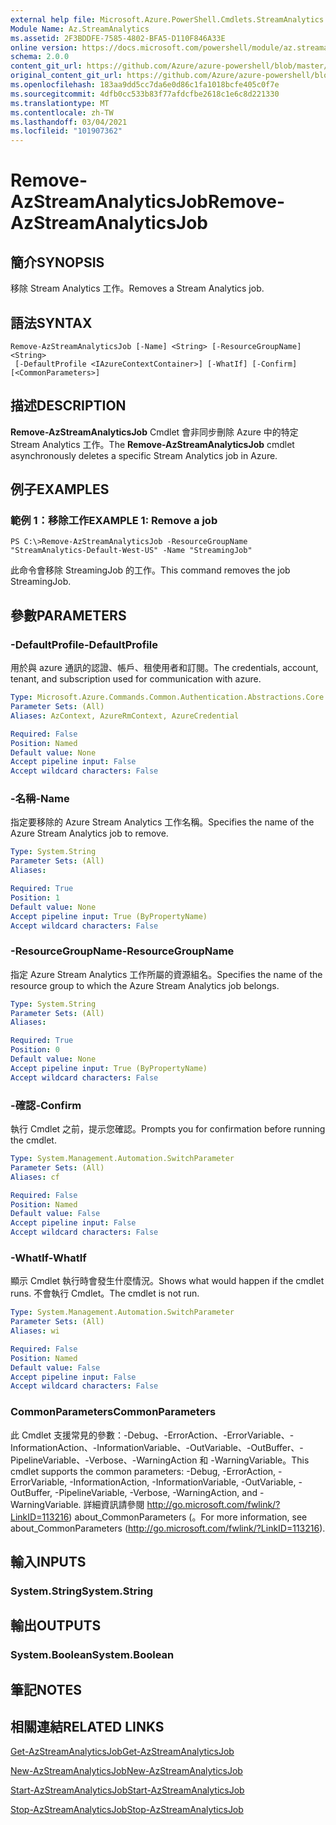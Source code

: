 ```yaml
---
external help file: Microsoft.Azure.PowerShell.Cmdlets.StreamAnalytics.dll-Help.xml
Module Name: Az.StreamAnalytics
ms.assetid: 2F3BDDFE-7585-4802-BFA5-D110F846A33E
online version: https://docs.microsoft.com/powershell/module/az.streamanalytics/remove-azstreamanalyticsjob
schema: 2.0.0
content_git_url: https://github.com/Azure/azure-powershell/blob/master/src/StreamAnalytics/StreamAnalytics/help/Remove-AzStreamAnalyticsJob.md
original_content_git_url: https://github.com/Azure/azure-powershell/blob/master/src/StreamAnalytics/StreamAnalytics/help/Remove-AzStreamAnalyticsJob.md
ms.openlocfilehash: 183aa9dd5cc7da6e0d86c1fa1018bcfe405c0f7e
ms.sourcegitcommit: 4dfb0cc533b83f77afdcfbe2618c1e6c8d221330
ms.translationtype: MT
ms.contentlocale: zh-TW
ms.lasthandoff: 03/04/2021
ms.locfileid: "101907362"
---
```

# <span data-ttu-id="cf0d8-101">Remove-AzStreamAnalyticsJob</span><span class="sxs-lookup"><span data-stu-id="cf0d8-101">Remove-AzStreamAnalyticsJob</span></span>

## <span data-ttu-id="cf0d8-102">簡介</span><span class="sxs-lookup"><span data-stu-id="cf0d8-102">SYNOPSIS</span></span>
<span data-ttu-id="cf0d8-103">移除 Stream Analytics 工作。</span><span class="sxs-lookup"><span data-stu-id="cf0d8-103">Removes a Stream Analytics job.</span></span>

## <span data-ttu-id="cf0d8-104">語法</span><span class="sxs-lookup"><span data-stu-id="cf0d8-104">SYNTAX</span></span>

```
Remove-AzStreamAnalyticsJob [-Name] <String> [-ResourceGroupName] <String>
 [-DefaultProfile <IAzureContextContainer>] [-WhatIf] [-Confirm] [<CommonParameters>]
```

## <span data-ttu-id="cf0d8-105">描述</span><span class="sxs-lookup"><span data-stu-id="cf0d8-105">DESCRIPTION</span></span>
<span data-ttu-id="cf0d8-106">**Remove-AzStreamAnalyticsJob** Cmdlet 會非同步刪除 Azure 中的特定 Stream Analytics 工作。</span><span class="sxs-lookup"><span data-stu-id="cf0d8-106">The **Remove-AzStreamAnalyticsJob** cmdlet asynchronously deletes a specific Stream Analytics job in Azure.</span></span>

## <span data-ttu-id="cf0d8-107">例子</span><span class="sxs-lookup"><span data-stu-id="cf0d8-107">EXAMPLES</span></span>

### <span data-ttu-id="cf0d8-108">範例 1：移除工作</span><span class="sxs-lookup"><span data-stu-id="cf0d8-108">EXAMPLE 1: Remove a job</span></span>
```
PS C:\>Remove-AzStreamAnalyticsJob -ResourceGroupName "StreamAnalytics-Default-West-US" -Name "StreamingJob"
```

<span data-ttu-id="cf0d8-109">此命令會移除 StreamingJob 的工作。</span><span class="sxs-lookup"><span data-stu-id="cf0d8-109">This command removes the job StreamingJob.</span></span>

## <span data-ttu-id="cf0d8-110">參數</span><span class="sxs-lookup"><span data-stu-id="cf0d8-110">PARAMETERS</span></span>

### <span data-ttu-id="cf0d8-111">-DefaultProfile</span><span class="sxs-lookup"><span data-stu-id="cf0d8-111">-DefaultProfile</span></span>
<span data-ttu-id="cf0d8-112">用於與 azure 通訊的認證、帳戶、租使用者和訂閱。</span><span class="sxs-lookup"><span data-stu-id="cf0d8-112">The credentials, account, tenant, and subscription used for communication with azure.</span></span>

```yaml
Type: Microsoft.Azure.Commands.Common.Authentication.Abstractions.Core.IAzureContextContainer
Parameter Sets: (All)
Aliases: AzContext, AzureRmContext, AzureCredential

Required: False
Position: Named
Default value: None
Accept pipeline input: False
Accept wildcard characters: False
```

### <span data-ttu-id="cf0d8-113">-名稱</span><span class="sxs-lookup"><span data-stu-id="cf0d8-113">-Name</span></span>
<span data-ttu-id="cf0d8-114">指定要移除的 Azure Stream Analytics 工作名稱。</span><span class="sxs-lookup"><span data-stu-id="cf0d8-114">Specifies the name of the Azure Stream Analytics job to remove.</span></span>

```yaml
Type: System.String
Parameter Sets: (All)
Aliases:

Required: True
Position: 1
Default value: None
Accept pipeline input: True (ByPropertyName)
Accept wildcard characters: False
```

### <span data-ttu-id="cf0d8-115">-ResourceGroupName</span><span class="sxs-lookup"><span data-stu-id="cf0d8-115">-ResourceGroupName</span></span>
<span data-ttu-id="cf0d8-116">指定 Azure Stream Analytics 工作所屬的資源組名。</span><span class="sxs-lookup"><span data-stu-id="cf0d8-116">Specifies the name of the resource group to which the Azure Stream Analytics job belongs.</span></span>

```yaml
Type: System.String
Parameter Sets: (All)
Aliases:

Required: True
Position: 0
Default value: None
Accept pipeline input: True (ByPropertyName)
Accept wildcard characters: False
```

### <span data-ttu-id="cf0d8-117">-確認</span><span class="sxs-lookup"><span data-stu-id="cf0d8-117">-Confirm</span></span>
<span data-ttu-id="cf0d8-118">執行 Cmdlet 之前，提示您確認。</span><span class="sxs-lookup"><span data-stu-id="cf0d8-118">Prompts you for confirmation before running the cmdlet.</span></span>

```yaml
Type: System.Management.Automation.SwitchParameter
Parameter Sets: (All)
Aliases: cf

Required: False
Position: Named
Default value: False
Accept pipeline input: False
Accept wildcard characters: False
```

### <span data-ttu-id="cf0d8-119">-WhatIf</span><span class="sxs-lookup"><span data-stu-id="cf0d8-119">-WhatIf</span></span>
<span data-ttu-id="cf0d8-120">顯示 Cmdlet 執行時會發生什麼情況。</span><span class="sxs-lookup"><span data-stu-id="cf0d8-120">Shows what would happen if the cmdlet runs.</span></span>
<span data-ttu-id="cf0d8-121">不會執行 Cmdlet。</span><span class="sxs-lookup"><span data-stu-id="cf0d8-121">The cmdlet is not run.</span></span>

```yaml
Type: System.Management.Automation.SwitchParameter
Parameter Sets: (All)
Aliases: wi

Required: False
Position: Named
Default value: False
Accept pipeline input: False
Accept wildcard characters: False
```

### <span data-ttu-id="cf0d8-122">CommonParameters</span><span class="sxs-lookup"><span data-stu-id="cf0d8-122">CommonParameters</span></span>
<span data-ttu-id="cf0d8-123">此 Cmdlet 支援常見的參數：-Debug、-ErrorAction、-ErrorVariable、-InformationAction、-InformationVariable、-OutVariable、-OutBuffer、-PipelineVariable、-Verbose、-WarningAction 和 -WarningVariable。</span><span class="sxs-lookup"><span data-stu-id="cf0d8-123">This cmdlet supports the common parameters: -Debug, -ErrorAction, -ErrorVariable, -InformationAction, -InformationVariable, -OutVariable, -OutBuffer, -PipelineVariable, -Verbose, -WarningAction, and -WarningVariable.</span></span> <span data-ttu-id="cf0d8-124">詳細資訊請參閱 http://go.microsoft.com/fwlink/?LinkID=113216) about_CommonParameters (。</span><span class="sxs-lookup"><span data-stu-id="cf0d8-124">For more information, see about_CommonParameters (http://go.microsoft.com/fwlink/?LinkID=113216).</span></span>

## <span data-ttu-id="cf0d8-125">輸入</span><span class="sxs-lookup"><span data-stu-id="cf0d8-125">INPUTS</span></span>

### <span data-ttu-id="cf0d8-126">System.String</span><span class="sxs-lookup"><span data-stu-id="cf0d8-126">System.String</span></span>

## <span data-ttu-id="cf0d8-127">輸出</span><span class="sxs-lookup"><span data-stu-id="cf0d8-127">OUTPUTS</span></span>

### <span data-ttu-id="cf0d8-128">System.Boolean</span><span class="sxs-lookup"><span data-stu-id="cf0d8-128">System.Boolean</span></span>

## <span data-ttu-id="cf0d8-129">筆記</span><span class="sxs-lookup"><span data-stu-id="cf0d8-129">NOTES</span></span>

## <span data-ttu-id="cf0d8-130">相關連結</span><span class="sxs-lookup"><span data-stu-id="cf0d8-130">RELATED LINKS</span></span>

[<span data-ttu-id="cf0d8-131">Get-AzStreamAnalyticsJob</span><span class="sxs-lookup"><span data-stu-id="cf0d8-131">Get-AzStreamAnalyticsJob</span></span>](./Get-AzStreamAnalyticsJob.md)

[<span data-ttu-id="cf0d8-132">New-AzStreamAnalyticsJob</span><span class="sxs-lookup"><span data-stu-id="cf0d8-132">New-AzStreamAnalyticsJob</span></span>](./New-AzStreamAnalyticsJob.md)

[<span data-ttu-id="cf0d8-133">Start-AzStreamAnalyticsJob</span><span class="sxs-lookup"><span data-stu-id="cf0d8-133">Start-AzStreamAnalyticsJob</span></span>](./Start-AzStreamAnalyticsJob.md)

[<span data-ttu-id="cf0d8-134">Stop-AzStreamAnalyticsJob</span><span class="sxs-lookup"><span data-stu-id="cf0d8-134">Stop-AzStreamAnalyticsJob</span></span>](./Stop-AzStreamAnalyticsJob.md)


